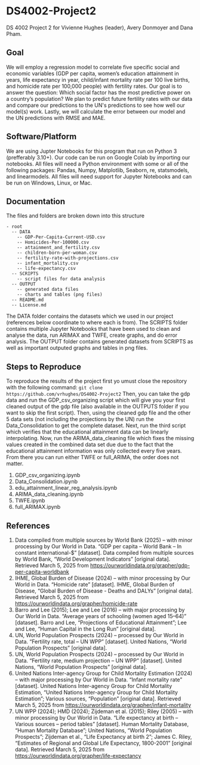 # DS4002-Project2
DS 4002 Project 2 for Vivienne Hughes (leader), Avery Donmoyer and Dana Pham.

## Goal
We will employ a regression model to correlate five specific social and economic variables (GDP per capita, women’s education attainment in years, life expectancy in year, child/infant mortality rate per 100 live births, and homicide rate per 100,000 people) with fertility rates. Our goal is to answer the question: Which social factor has the most predictive power on a country’s population? We plan to predict future fertility rates with our data and compare our predictions to the UN's predictions to see how well our model(s) work. Lastly, we will calculate the error between our model and the UN predictions with RMSE and MAE.

## Software/Platform
We are using Jupter Notebooks for this program that run on Python 3 (prefferably 3.10+). Our code can be run on Google Colab by importing our notebooks. All files will need a Python environment with some or all of the following packages: Pandas, Numpy, Matplotlib, Seaborn, re, statsmodels, and linearmodels. All files will need support for Jupyter Notebooks and can be run on Windows, Linux, or Mac.

## Documentation
The files and folders are broken down into this structure

```
- root
  -- DATA
    -- GDP-Per-Capita-Current-USD.csv
    -- Homicides-Per-100000.csv
    -- attainment_and_fertility.csv
    -- children-born-per-woman.csv
    -- fertility-rate-with-projections.csv
    -- infant_mortality.csv
    -- life-expectancy.csv
  -- SCRIPTS
    -- script files for data analysis
  -- OUTPUT
    -- generated data files
    -- charts and tables (png files)
  -- README.md
  -- License.md
```

The DATA folder contains the datasets which we used in our project (references below coordinate to where each is from). The SCRIPTS folder contains multiple Jupyter Notebooks that have been used to clean and analyse the data, run ARIMAX and TWFE, create graphs, and do error analysis. The OUTPUT folder contains generated datasets from SCRIPTS as well as important outputed graphs and tables in png files. 

## Steps to Reproduce
To reproduce the results of the project first yo umust close the repository with the following command: ``` git clone https://github.com/vrhughes/DS4002-Project2 ```
Then, you can take the gdp data and run the GDP_csv_organizing script which will give you your first cleaned output of the gdp file (also available in the OUTPUTS folder if you want to skip the first script). Then, using the cleaned gdp file and the other 5 data sets (not including the projections by the UN) run the Data_Consolidation to get the complete dataset. Next, run the third script which verifies that the educational attainment data can be linearly interpolating. Now, run the ARIMA_data_cleaning file which fixes the missing values created in the combined data set due due to the fact that the educational attainment information was only collected every five years. From there you can run either TWFE or full_ARIMA, the order does not matter.

1. GDP_csv_organizing.ipynb
2. Data_Consolidation.ipynb
3. edu_attainment_linear_reg_analysis.ipynb
4. ARIMA_data_cleaning.ipynb
5. TWFE.ipynb
6. full_ARIMAX.ipynb

## References
1. Data compiled from multiple sources by World Bank (2025) – with minor processing by Our World in Data. “GDP per capita – World Bank – In constant international-$” [dataset]. Data compiled from multiple sources by World Bank, “World Development Indicators” [original data]. Retrieved March 5, 2025 from https://ourworldindata.org/grapher/gdp-per-capita-worldbank 
2. IHME, Global Burden of Disease (2024) – with minor processing by Our World in Data. “Homicide rate” [dataset]. IHME, Global Burden of Disease, “Global Burden of Disease - Deaths and DALYs” [original data]. Retrieved March 5, 2025 from https://ourworldindata.org/grapher/homicide-rate 
3. Barro and Lee (2015); Lee and Lee (2016) – with major processing by Our World in Data. “Average years of schooling (women aged 15–64)” [dataset]. Barro and Lee, “Projections of Educational Attainment”; Lee and Lee, “Human Capital in the Long Run” [original data].
4. UN, World Population Prospects (2024) – processed by Our World in Data. “Fertility rate, total – UN WPP” [dataset]. United Nations, “World Population Prospects” [original data].
5. UN, World Population Prospects (2024) – processed by Our World in Data. “Fertility rate, medium projection – UN WPP” [dataset]. United Nations, “World Population Prospects” [original data]. 
6. United Nations Inter-agency Group for Child Mortality Estimation (2024) – with major processing by Our World in Data. “Infant mortality rate” [dataset]. United Nations Inter-agency Group for Child Mortality Estimation, “United Nations Inter-agency Group for Child Mortality Estimation”; Various sources, “Population” [original data]. Retrieved March 5, 2025 from https://ourworldindata.org/grapher/infant-mortality
7. UN WPP (2024); HMD (2024); Zijdeman et al. (2015); Riley (2005) – with minor processing by Our World in Data. “Life expectancy at birth – Various sources – period tables” [dataset]. Human Mortality Database, “Human Mortality Database”; United Nations, “World Population Prospects”; Zijdeman et al., “Life Expectancy at birth 2”; James C. Riley, “Estimates of Regional and Global Life Expectancy, 1800-2001” [original data]. Retrieved March 5, 2025 from https://ourworldindata.org/grapher/life-expectancy  
